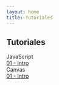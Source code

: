 ```yaml
---
layout: home
title: Tutoriales
---
```

<h2 class="tutorials-content__title">Tutoriales</h2>
<div class="accordion">
  <div class="accordion__item">
    <a class="accordion__header">JavaScript</a>
    <div class="accordion__content">
      <a class="accordion__link" href="#">01 - Intro</a>
    </div>
  </div>
  <div class="accordion__item">
    <a class="accordion__header">Canvas</a>
    <div class="accordion__content">
      <a class="accordion__link" href="#">01 - Intro</a>
    </div>
  </div>
</div>

